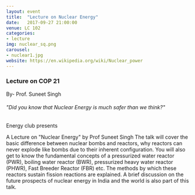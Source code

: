 ```yaml
---
layout: event
title:  "Lecture on Nuclear Energy"
date:   2017-09-27 21:00:00
venue: LC 102
categories:
- lecture
img: nuclear_sq.png
carousel:
- nuclear1.jpg
website: https://en.wikipedia.org/wiki/Nuclear_power
---
```

<h3>Lecture on COP 21</h3>
By- Prof. Suneet Singh

<h6>"Did you know that Nuclear Energy is much safer than we think?"</h6>

Energy club presents<br/>

A Lecture on "Nuclear Energy" by Prof Suneet Singh
The talk will cover the basic difference between nuclear bombs and reactors,
why reactors can never explode like bombs due to their inherent
configuration. 
You will also get to know the fundamental concepts of a pressurized water reactor (PWR),
boiling water reactor (BWR), pressurized heavy water reactor (PHWR), Fast
Breeder Reactor (FBR) etc. 
The methods by which these reactors sustain fission reactions are explained.
A brief discussion on the future prospects of nuclear energy in India and the 
world is also part of this talk.
